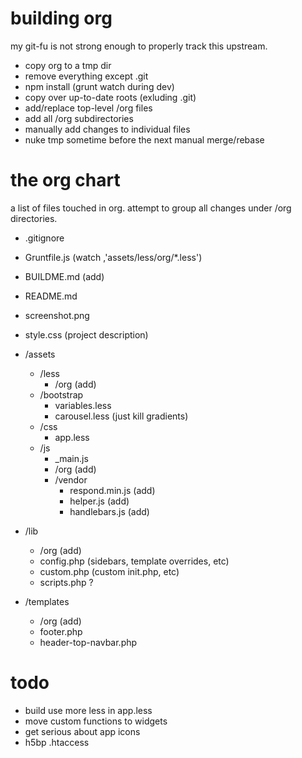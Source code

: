 building org
===
my git-fu is not strong enough to properly track this upstream.

* copy org to a tmp dir
* remove everything except .git
* npm install (grunt watch during dev)
* copy over up-to-date roots (exluding .git)
* add/replace top-level /org files
* add all /org subdirectories
* manually add changes to individual files
* nuke tmp sometime before the next manual merge/rebase


the org chart
===
a list of files touched in org. attempt to group all changes under /org directories.

* .gitignore
* Gruntfile.js (watch ,'assets/less/org/*.less')
* BUILDME.md (add)
* README.md
* screenshot.png
* style.css (project description)

* /assets
	* /less
		* /org (add)
	* /bootstrap
		* variables.less
		* carousel.less (just kill gradients)
	* /css
		* app.less
	* /js
		* _main.js
		* /org (add)
		* /vendor
			* respond.min.js (add)
			* helper.js (add)
			* handlebars.js (add)

* /lib
	* /org (add)
	* config.php (sidebars, template overrides, etc)
	* custom.php (custom init.php, etc)
	* scripts.php ?

* /templates
	* /org (add)
	* footer.php
	* header-top-navbar.php

todo
===

* build use more less in app.less
* move custom functions to widgets
* get serious about app icons
* h5bp .htaccess